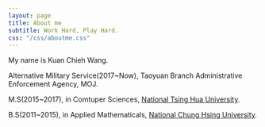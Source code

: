 ```yaml
---
layout: page
title: About me
subtitle: Work Hard, Play Hard.
css: "/css/aboutme.css"
---
```


My name is Kuan Chieh Wang. 


<p class="about-text">  
<i class="fa fa-briefcase about-icon"></i> Alternative Military Service(2017~Now), Taoyuan Branch Administrative Enforcement Agency, MOJ.
</p>
 
<i class="fa fa-graduation-cap about-icon"></i>  M.S(2015~2017), in Comtuper Sciences, [National Tsing Hua University](http://www.nthu.edu.tw/).

 
<i class="fa fa-graduation-cap about-icon"></i>  B.S(2011~2015), in Applied Mathematicals, [National Chung Hsing University](https://www.nchu.edu.tw/index).




